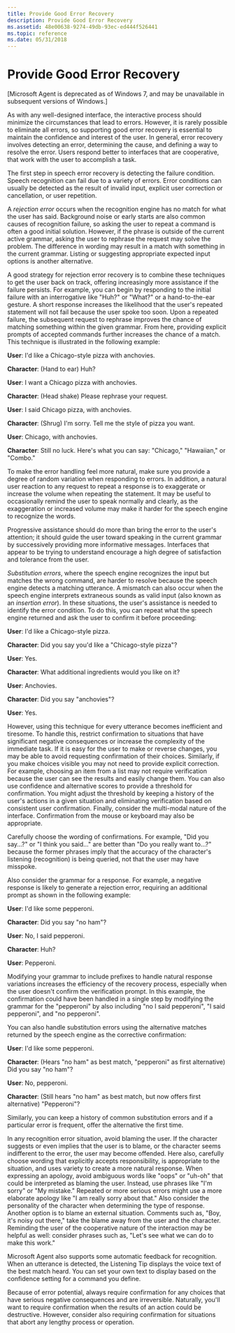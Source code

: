 ```yaml
---
title: Provide Good Error Recovery
description: Provide Good Error Recovery
ms.assetid: 48e00638-9274-49db-93ec-ed444f526441
ms.topic: reference
ms.date: 05/31/2018
---
```


# Provide Good Error Recovery

\[Microsoft Agent is deprecated as of Windows 7, and may be unavailable in subsequent versions of Windows.\]

As with any well-designed interface, the interactive process should minimize the circumstances that lead to errors. However, it is rarely possible to eliminate all errors, so supporting good error recovery is essential to maintain the confidence and interest of the user. In general, error recovery involves detecting an error, determining the cause, and defining a way to resolve the error. Users respond better to interfaces that are cooperative, that work with the user to accomplish a task.

The first step in speech error recovery is detecting the failure condition. Speech recognition can fail due to a variety of errors. Error conditions can usually be detected as the result of invalid input, explicit user correction or cancellation, or user repetition.

A *rejection error* occurs when the recognition engine has no match for what the user has said. Background noise or early starts are also common causes of recognition failure, so asking the user to repeat a command is often a good initial solution. However, if the phrase is outside of the current active grammar, asking the user to rephrase the request may solve the problem. The difference in wording may result in a match with something in the current grammar. Listing or suggesting appropriate expected input options is another alternative.

A good strategy for rejection error recovery is to combine these techniques to get the user back on track, offering increasingly more assistance if the failure persists. For example, you can begin by responding to the initial failure with an interrogative like "Huh?" or "What?" or a hand-to-the-ear gesture. A short response increases the likelihood that the user's repeated statement will not fail because the user spoke too soon. Upon a repeated failure, the subsequent request to rephrase improves the chance of matching something within the given grammar. From here, providing explicit prompts of accepted commands further increases the chance of a match. This technique is illustrated in the following example:

**User**: I'd like a Chicago-style pizza with anchovies.

**Character**: (Hand to ear) Huh?

**User**: I want a Chicago pizza with anchovies.

**Character**: (Head shake) Please rephrase your request.

**User**: I said Chicago pizza, with anchovies.

**Character**: (Shrug) I'm sorry. Tell me the style of pizza you want.

**User**: Chicago, with anchovies.

**Character**: Still no luck. Here's what you can say: "Chicago," "Hawaiian," or "Combo."

To make the error handling feel more natural, make sure you provide a degree of random variation when responding to errors. In addition, a natural user reaction to any request to repeat a response is to exaggerate or increase the volume when repeating the statement. It may be useful to occasionally remind the user to speak normally and clearly, as the exaggeration or increased volume may make it harder for the speech engine to recognize the words.

Progressive assistance should do more than bring the error to the user's attention; it should guide the user toward speaking in the current grammar by successively providing more informative messages. Interfaces that appear to be trying to understand encourage a high degree of satisfaction and tolerance from the user.

*Substitution errors*, where the speech engine recognizes the input but matches the wrong command, are harder to resolve because the speech engine detects a matching utterance. A mismatch can also occur when the speech engine interprets extraneous sounds as valid input (also known as an *insertion error*). In these situations, the user's assistance is needed to identify the error condition. To do this, you can repeat what the speech engine returned and ask the user to confirm it before proceeding:

**User**: I'd like a Chicago-style pizza.

**Character**: Did you say you'd like a "Chicago-style pizza"?

**User**: Yes.

**Character**: What additional ingredients would you like on it?

**User**: Anchovies.

**Character**: Did you say "anchovies"?

**User**: Yes.

However, using this technique for every utterance becomes inefficient and tiresome. To handle this, restrict confirmation to situations that have significant negative consequences or increase the complexity of the immediate task. If it is easy for the user to make or reverse changes, you may be able to avoid requesting confirmation of their choices. Similarly, if you make choices visible you may not need to provide explicit correction. For example, choosing an item from a list may not require verification because the user can see the results and easily change them. You can also use confidence and alternative scores to provide a threshold for confirmation. You might adjust the threshold by keeping a history of the user's actions in a given situation and eliminating verification based on consistent user confirmation. Finally, consider the multi-modal nature of the interface. Confirmation from the mouse or keyboard may also be appropriate.

Carefully choose the wording of confirmations. For example, "Did you say…?" or "I think you said..." are better than "Do you really want to…?" because the former phrases imply that the accuracy of the character's listening (recognition) is being queried, not that the user may have misspoke.

Also consider the grammar for a response. For example, a negative response is likely to generate a rejection error, requiring an additional prompt as shown in the following example:

**User**: I'd like some pepperoni.

**Character**: Did you say "no ham"?

**User**: No, I said pepperoni.

**Character**: Huh?

**User**: Pepperoni.

Modifying your grammar to include prefixes to handle natural response variations increases the efficiency of the recovery process, especially when the user doesn't confirm the verification prompt. In this example, the confirmation could have been handled in a single step by modifying the grammar for the "pepperoni" by also including "no I said pepperoni", "I said pepperoni", and "no pepperoni".

You can also handle substitution errors using the alternative matches returned by the speech engine as the corrective confirmation:

**User**: I'd like some pepperoni.

**Character**: (Hears "no ham" as best match, "pepperoni" as first alternative) Did you say "no ham"?

**User**: No, pepperoni.

**Character**: (Still hears "no ham" as best match, but now offers first alternative) "Pepperoni"?

Similarly, you can keep a history of common substitution errors and if a particular error is frequent, offer the alternative the first time.

In any recognition error situation, avoid blaming the user. If the character suggests or even implies that the user is to blame, or the character seems indifferent to the error, the user may become offended. Here also, carefully choose wording that explicitly accepts responsibility, is appropriate to the situation, and uses variety to create a more natural response. When expressing an apology, avoid ambiguous words like "oops" or "uh-oh" that could be interpreted as blaming the user. Instead, use phrases like "I'm sorry" or "My mistake." Repeated or more serious errors might use a more elaborate apology like "I am really sorry about that." Also consider the personality of the character when determining the type of response. Another option is to blame an external situation. Comments such as, "Boy, it's noisy out there," take the blame away from the user and the character. Reminding the user of the cooperative nature of the interaction may be helpful as well: consider phrases such as, "Let's see what we can do to make this work."

Microsoft Agent also supports some automatic feedback for recognition. When an utterance is detected, the Listening Tip displays the voice text of the best match heard. You can set your own text to display based on the confidence setting for a command you define.

Because of error potential, always require confirmation for any choices that have serious negative consequences and are irreversible. Naturally, you'll want to require confirmation when the results of an action could be destructive. However, consider also requiring confirmation for situations that abort any lengthy process or operation.

 

 




